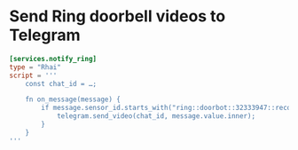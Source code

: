 # Send Ring doorbell videos to Telegram

```toml
[services.notify_ring]
type = "Rhai"
script = '''
    const chat_id = …;

    fn on_message(message) {
        if message.sensor_id.starts_with("ring::doorbot::32333947::recording::") {
            telegram.send_video(chat_id, message.value.inner);
        }
    }
'''
```
